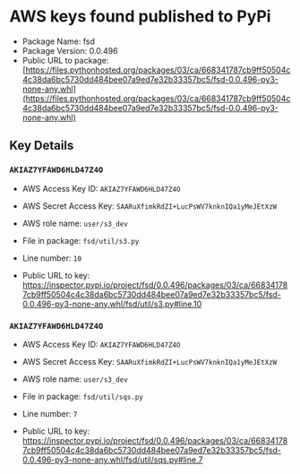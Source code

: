 # AWS keys found published to PyPi

* Package Name: fsd
* Package Version: 0.0.496
* Public URL to package: [https://files.pythonhosted.org/packages/03/ca/668341787cb9ff50504c4c38da6bc5730dd484bee07a9ed7e32b33357bc5/fsd-0.0.496-py3-none-any.whl](https://files.pythonhosted.org/packages/03/ca/668341787cb9ff50504c4c38da6bc5730dd484bee07a9ed7e32b33357bc5/fsd-0.0.496-py3-none-any.whl)

## Key Details

### `AKIAZ7YFAWD6HLD47Z4O`

* AWS Access Key ID: `AKIAZ7YFAWD6HLD47Z4O`
* AWS Secret Access Key: `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` 
* AWS role name: `user/s3_dev`
* File in package: `fsd/util/s3.py`
* Line number: `10`

* Public URL to key: https://inspector.pypi.io/project/fsd/0.0.496/packages/03/ca/668341787cb9ff50504c4c38da6bc5730dd484bee07a9ed7e32b33357bc5/fsd-0.0.496-py3-none-any.whl/fsd/util/s3.py#line.10



### `AKIAZ7YFAWD6HLD47Z4O`

* AWS Access Key ID: `AKIAZ7YFAWD6HLD47Z4O`
* AWS Secret Access Key: `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` 
* AWS role name: `user/s3_dev`
* File in package: `fsd/util/sqs.py`
* Line number: `7`

* Public URL to key: https://inspector.pypi.io/project/fsd/0.0.496/packages/03/ca/668341787cb9ff50504c4c38da6bc5730dd484bee07a9ed7e32b33357bc5/fsd-0.0.496-py3-none-any.whl/fsd/util/sqs.py#line.7


